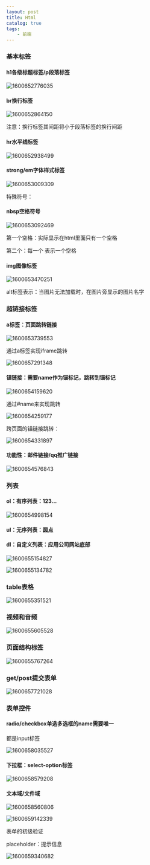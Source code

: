 ```yaml
---
layout: post
title: Html
catalog: true
tags:
    - 前端
---
```

### 基本标签

#### h1各级标题标签/p段落标签

![1600652776035](https://gitee.com/chrisxyq/picgo/raw/master/img/1600652776035.png)

#### br换行标签

![1600652864150](https://gitee.com/chrisxyq/picgo/raw/master/img/1600652864150.png)

注意：换行标签其间距将小于段落标签的换行间距

#### hr水平线标签

![1600652938499](https://gitee.com/chrisxyq/picgo/raw/master/img/1600652938499.png)

#### strong/em字体样式标签

![1600653009309](https://gitee.com/chrisxyq/picgo/raw/master/img/1600653009309.png)

特殊符号：

#### nbsp空格符号

![1600653092469](https://gitee.com/chrisxyq/picgo/raw/master/img/1600653092469.png)

第一个空格：实际显示在html里面只有一个空格

第二个：每一个&nbsp;表示一个空格

#### img图像标签

![1600653470251](https://gitee.com/chrisxyq/picgo/raw/master/img/1600653470251.png)

alt标签表示：当图片无法加载时，在图片旁显示的图片名字

### 超链接标签

#### a标签：页面跳转链接

![1600653739553](https://gitee.com/chrisxyq/picgo/raw/master/img/1600653739553.png)

通过a标签实现iframe跳转

![1600657291348](https://gitee.com/chrisxyq/picgo/raw/master/img/1600657291348.png)

#### 锚链接：需要name作为锚标记，跳转到锚标记

![1600654159620](https://gitee.com/chrisxyq/picgo/raw/master/img/1600654159620.png)

通过#name来实现跳转

![1600654259177](https://gitee.com/chrisxyq/picgo/raw/master/img/1600654259177.png)

跨页面的锚链接跳转：

![1600654331897](https://gitee.com/chrisxyq/picgo/raw/master/img/1600654331897.png)

#### 功能性：邮件链接/qq推广链接

![1600654576843](https://gitee.com/chrisxyq/picgo/raw/master/img/1600654576843.png)

### 列表

#### ol：有序列表：123...

![1600654998154](https://gitee.com/chrisxyq/picgo/raw/master/img/1600654998154.png)

#### ul：无序列表：圆点

#### dl：自定义列表：应用公司网站底部

![1600655154827](https://gitee.com/chrisxyq/picgo/raw/master/img/1600655154827.png)

![1600655134782](https://gitee.com/chrisxyq/picgo/raw/master/img/1600655134782.png)

### table表格

![1600655351521](https://gitee.com/chrisxyq/picgo/raw/master/img/1600655351521.png)

### 视频和音频

![1600655605528](https://gitee.com/chrisxyq/picgo/raw/master/img/1600655605528.png)

### 页面结构标签

![1600655767264](https://gitee.com/chrisxyq/picgo/raw/master/img/1600655767264.png)

### get/post提交表单

![1600657721028](https://gitee.com/chrisxyq/picgo/raw/master/img/1600657721028.png)

### 表单控件

#### radio/checkbox单选多选框的name需要唯一

都是input标签

![1600658035527](https://gitee.com/chrisxyq/picgo/raw/master/img/1600658035527.png)

#### 下拉框：select-option标签

![1600658579208](https://gitee.com/chrisxyq/picgo/raw/master/img/1600658579208.png)

#### 文本域/文件域

![1600658560806](https://gitee.com/chrisxyq/picgo/raw/master/img/1600658560806.png)

![1600659142339](https://gitee.com/chrisxyq/picgo/raw/master/img/1600659142339.png)

表单的初级验证

placeholder：提示信息

![1600659340682](https://gitee.com/chrisxyq/picgo/raw/master/img/1600659340682.png)

